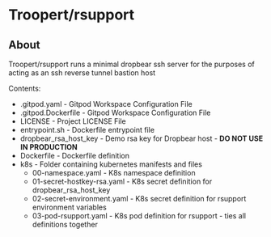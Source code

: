 # Troopert/rsupport
## About
Troopert/rsupport runs a minimal dropbear ssh server for the purposes of acting as an ssh reverse tunnel bastion host

Contents:
* .gitpod.yaml  -   Gitpod Workspace Configuration File
* .gitpod.Dockerfile  -   Gitpod Workspace Configuration File
* LICENSE   -   Project LICENSE File
* entrypoint.sh -   Dockerfile entrypoint file
* dropbear_rsa_host_key -   Demo rsa key for Dropbear host - **DO NOT USE IN PRODUCTION**
* Dockerfile    -   Dockerfile definition
* k8s   -   Folder containing kubernetes manifests and files
    * 00-namespace.yaml -   K8s namespace definition
    * 01-secret-hostkey-rsa.yaml    -   K8s secret definition for dropbear_rsa_host_key
    * 02-secret-environment.yaml    -   K8s secret definition for rsupport environment variables
    * 03-pod-rsupport.yaml  -   K8s pod definition for rsupport - ties all definitions together